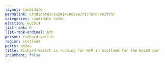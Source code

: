 ```yaml
---
layout: candidate
permalink: candidates/eu2014/no2eu/richard-veitch/
categories: candidate no2eu
election: eu2014
list-rank: 6
list-rank-ordinal: 6th
person: richard-veitch
region: scotland
party: no2eu
title: Richard Veitch is running for MEP in Scotland for the No2EU party
incumbent: false
---
```

